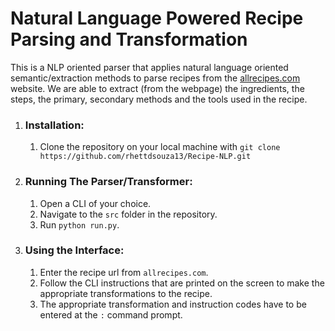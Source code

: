 # Natural Language Powered Recipe Parsing and Transformation

This is a NLP oriented parser that applies natural language oriented semantic/extraction methods to parse recipes from the [allrecipes.com](https://www.allrecipes.com/) website. We are able to extract (from the webpage) the ingredients, the steps, the primary, secondary methods and the tools used in the recipe.

1. ### Installation:
      1. Clone the repository on your local machine with `git clone https://github.com/rhettdsouza13/Recipe-NLP.git`

2. ### Running The Parser/Transformer:
      1. Open a CLI of your choice.
      2. Navigate to the `src` folder in the repository.
      3. Run `python run.py`.

3. ### Using the Interface:
      1. Enter the recipe url from `allrecipes.com`.
      2. Follow the CLI instructions that are printed on the screen to make the appropriate transformations to the recipe.
      3. The appropriate transformation and instruction codes have to be entered at the `:` command prompt.
